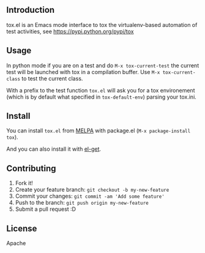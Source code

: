 ## Introduction

tox.el is an Emacs mode interface to tox the virtualenv-based
automation of test activities, see https://pypi.python.org/pypi/tox

## Usage

In python mode if you are on a test and do `M-x tox-current-test` the
current test will be launched with tox in a compilation buffer. Use
`M-x tox-current-class` to test the current class.

With a prefix to the test function `tox.el` will ask you for a tox
environement (which is by default what specified in `tox-default-env`)
parsing your tox.ini.

## Install

You can install `tox.el` from
[MELPA](https://github.com/milkypostman/melpa.git) with package.el
(`M-x package-install tox`).

And you can also install it with [el-get](https://github.com/dimitri/el-get).

## Contributing

1. Fork it!
2. Create your feature branch: `git checkout -b my-new-feature`
3. Commit your changes: `git commit -am 'Add some feature'`
4. Push to the branch: `git push origin my-new-feature`
5. Submit a pull request :D

## License

Apache

